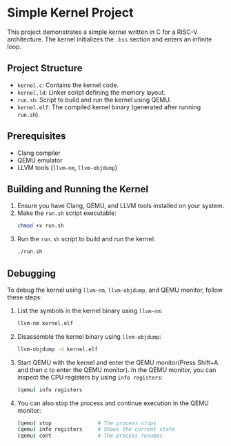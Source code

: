 # Simple Kernel Project

This project demonstrates a simple kernel written in C for a RISC-V architecture. The kernel initializes the `.bss` section and enters an infinite loop.

## Project Structure

- `kernel.c`: Contains the kernel code.
- `kernel.ld`: Linker script defining the memory layout.
- `run.sh`: Script to build and run the kernel using QEMU.
- `kernel.elf`: The compiled kernel binary (generated after running `run.sh`).

## Prerequisites

- Clang compiler
- QEMU emulator
- LLVM tools (`llvm-nm`, `llvm-objdump`)

## Building and Running the Kernel

1. Ensure you have Clang, QEMU, and LLVM tools installed on your system.
2. Make the `run.sh` script executable:
    ```sh
    chmod +x run.sh
    ```
3. Run the `run.sh` script to build and run the kernel:
    ```sh
    ./run.sh
    ```

## Debugging

To debug the kernel using `llvm-nm`, `llvm-objdump`, and QEMU monitor, follow these steps:

1. List the symbols in the kernel binary using `llvm-nm`:
    ```sh
    llvm-nm kernel.elf
    ```

2. Disassemble the kernel binary using `llvm-objdump`:
    ```sh
    llvm-objdump -d kernel.elf
    ```

3. Start QEMU with the kernel and enter the QEMU monitor(Press Shift+A and then c to enter the QEMU monitor). In the QEMU monitor, you can inspect the CPU registers by using `info registers`:
    ```sh
    (qemu) info registers
    ```

4. You can also stop the process and continue execution in the QEMU monitor:
    ```sh
    (qemu) stop               # The process stops
    (qemu) info registers     # Shows the current state
    (qemu) cont               # The process resumes
    ```
